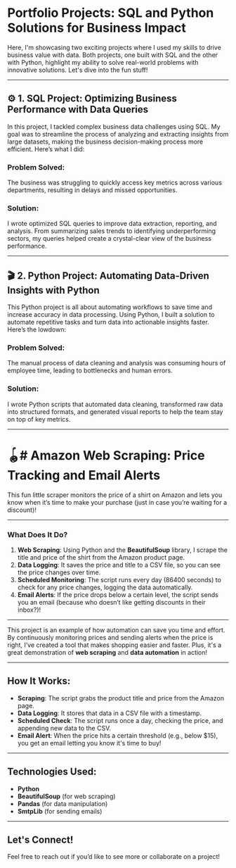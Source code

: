 # Portfolio Projects: SQL and Python Solutions for Business Impact

Here, I'm showcasing two exciting projects where I used my skills to drive business value with data. Both projects, one built with SQL and the other with Python, highlight my ability to solve real-world problems with innovative solutions. Let's dive into the fun stuff!

---

## ⚙️ 1. SQL Project: Optimizing Business Performance with Data Queries 

In this project, I tackled complex business data challenges using SQL. My goal was to streamline the process of analyzing and extracting insights from large datasets, making the business decision-making process more efficient. Here’s what I did:

### Problem Solved:
The business was struggling to quickly access key metrics across various departments, resulting in delays and missed opportunities.

### Solution:
I wrote optimized SQL queries to improve data extraction, reporting, and analysis. From summarizing sales trends to identifying underperforming sectors, my queries helped create a crystal-clear view of the business performance.


---

## 🎬 2. Python Project: Automating Data-Driven Insights with Python

This Python project is all about automating workflows to save time and increase accuracy in data processing. Using Python, I built a solution to automate repetitive tasks and turn data into actionable insights faster. Here’s the lowdown:

### Problem Solved:
The manual process of data cleaning and analysis was consuming hours of employee time, leading to bottlenecks and human errors.

### Solution:
I wrote Python scripts that automated data cleaning, transformed raw data into structured formats, and generated visual reports to help the team stay on top of key metrics.

---
# 🪀# Amazon Web Scraping: Price Tracking and Email Alerts

 This fun little scraper monitors the price of a shirt on Amazon and lets you know when it’s time to make your purchase (just in case you’re waiting for a discount)!

---


### What Does It Do?
1. **Web Scraping**: Using Python and the **BeautifulSoup** library, I scrape the title and price of the shirt from the Amazon product page.
2. **Data Logging**: It saves the price and title to a CSV file, so you can see the price changes over time.
3. **Scheduled Monitoring**: The script runs every day (86400 seconds) to check for any price changes, logging the data automatically.
4. **Email Alerts**: If the price drops below a certain level, the script sends you an email (because who doesn’t like getting discounts in their inbox?)!

---

This project is an example of how automation can save you time and effort. By continuously monitoring prices and sending alerts when the price is right, I’ve created a tool that makes shopping easier and faster. Plus, it's a great demonstration of **web scraping** and **data automation** in action!

---

## How It Works:

- **Scraping**: The script grabs the product title and price from the Amazon page.
- **Data Logging**: It stores that data in a CSV file with a timestamp.
- **Scheduled Check**: The script runs once a day, checking the price, and appending new data to the CSV.
- **Email Alert**: When the price hits a certain threshold (e.g., below $15), you get an email letting you know it's time to buy!

---

## Technologies Used:
- **Python**
- **BeautifulSoup** (for web scraping)
- **Pandas** (for data manipulation)
- **SmtpLib** (for sending emails)

---



## Let's Connect!
Feel free to reach out if you’d like to see more or collaborate on a project!
